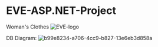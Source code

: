 # EVE-ASP.NET-Project
Woman's Clothes
![EVE-logo](https://user-images.githubusercontent.com/74673812/133452760-8fea39e3-30d3-4b16-b86f-33dc2ade3288.jpeg)


DB Diagram:
![b99e8234-a706-4cc9-b827-13e6eb3d858a](https://user-images.githubusercontent.com/74673812/134497075-fa896e9a-af9a-497e-a6c7-fc894d5bb052.jpg)

